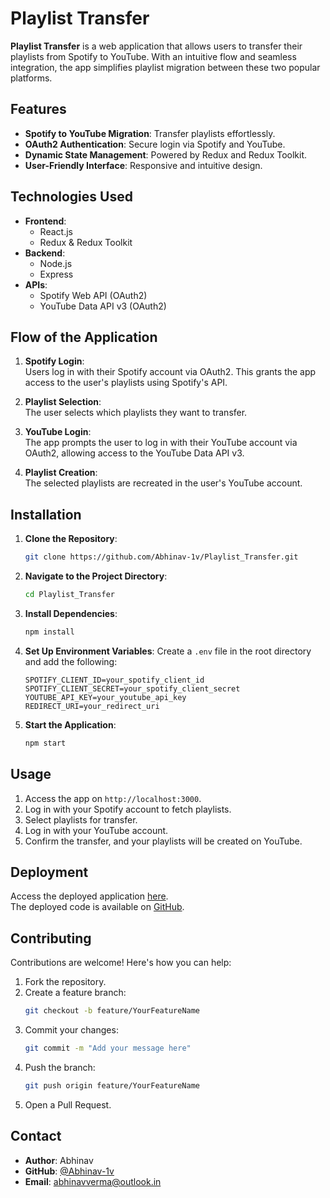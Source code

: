 
# Playlist Transfer

**Playlist Transfer** is a web application that allows users to transfer their playlists from Spotify to YouTube. With an intuitive flow and seamless integration, the app simplifies playlist migration between these two popular platforms.

## Features

- **Spotify to YouTube Migration**: Transfer playlists effortlessly.
- **OAuth2 Authentication**: Secure login via Spotify and YouTube.
- **Dynamic State Management**: Powered by Redux and Redux Toolkit.
- **User-Friendly Interface**: Responsive and intuitive design.

## Technologies Used

- **Frontend**:
  - React.js
  - Redux & Redux Toolkit
- **Backend**:
  - Node.js
  - Express
- **APIs**:
  - Spotify Web API (OAuth2)
  - YouTube Data API v3 (OAuth2)

## Flow of the Application

1. **Spotify Login**:  
   Users log in with their Spotify account via OAuth2. This grants the app access to the user's playlists using Spotify's API.

2. **Playlist Selection**:  
   The user selects which playlists they want to transfer.

3. **YouTube Login**:  
   The app prompts the user to log in with their YouTube account via OAuth2, allowing access to the YouTube Data API v3.

4. **Playlist Creation**:  
   The selected playlists are recreated in the user's YouTube account.

## Installation

1. **Clone the Repository**:
   ```bash
   git clone https://github.com/Abhinav-1v/Playlist_Transfer.git
   ```

2. **Navigate to the Project Directory**:
   ```bash
   cd Playlist_Transfer
   ```

3. **Install Dependencies**:
   ```bash
   npm install
   ```

4. **Set Up Environment Variables**:
   Create a `.env` file in the root directory and add the following:
   ```env
   SPOTIFY_CLIENT_ID=your_spotify_client_id
   SPOTIFY_CLIENT_SECRET=your_spotify_client_secret
   YOUTUBE_API_KEY=your_youtube_api_key
   REDIRECT_URI=your_redirect_uri
   ```

5. **Start the Application**:
   ```bash
   npm start
   ```

## Usage

1. Access the app on `http://localhost:3000`.
2. Log in with your Spotify account to fetch playlists.
3. Select playlists for transfer.
4. Log in with your YouTube account.
5. Confirm the transfer, and your playlists will be created on YouTube.

## Deployment

Access the deployed application [here](https://playlist-transfer-abhinavs-projects-6637da5b.vercel.app/).  
The deployed code is available on [GitHub](https://github.com/Abhinav-1v/Playlist_Transfer_Deployment).

## Contributing

Contributions are welcome! Here's how you can help:

1. Fork the repository.
2. Create a feature branch:
   ```bash
   git checkout -b feature/YourFeatureName
   ```
3. Commit your changes:
   ```bash
   git commit -m "Add your message here"
   ```
4. Push the branch:
   ```bash
   git push origin feature/YourFeatureName
   ```
5. Open a Pull Request.

## Contact

- **Author**: Abhinav
- **GitHub**: [@Abhinav-1v](https://github.com/Abhinav-1v)
- **Email**: [abhinavverma@outlook.in](mailto:abhinavverma@outlook.in)
